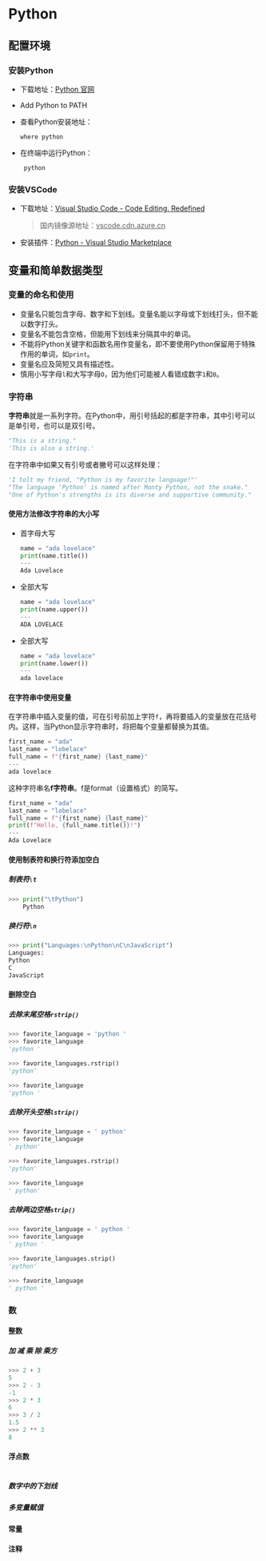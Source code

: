 # Python

## 配置环境

### 安装Python

+ 下载地址：[Python 官网](https://www.python.org/)

+ Add Python to PATH

+ 查看Python安装地址：

  ```
  where python
  ```

+ 在终端中运行Python：

   ```shell
    python
  ```

### 安装VSCode

+ 下载地址：[Visual Studio Code - Code Editing. Redefined](https://code.visualstudio.com/)

  > 国内镜像源地址：<u>vscode.cdn.azure.cn</u>

+ 安装插件：[Python - Visual Studio Marketplace](https://marketplace.visualstudio.com/items?itemName=ms-python.python)

## 变量和简单数据类型

### 变量的命名和使用

+ 变量名只能包含字母、数字和下划线。变量名能以字母或下划线打头，但不能以数字打头。
+ 变量名不能包含空格，但能用下划线来分隔其中的单词。
+ 不能将Python关键字和函数名用作变量名，即不要使用Python保留用于特殊作用的单词，如`print`。
+ 变量名应及简短又具有描述性。
+ 慎用小写字母`l`和大写字母`O`，因为他们可能被人看错成数字`1`和`0`。

### 字符串

**字符串**就是一系列字符。在Python中，用引号括起的都是字符串，其中引号可以是单引号，也可以是双引号。

```python
"This is a string."
'This is also a string.'
```

在字符串中如果又有引号或者撇号可以这样处理：

```python
'I tolt my friend, "Python is my favorite language!"'
"The language 'Python' is named after Monty Python, not the snake."
"One of Python's strengths is its diverse and supportive community."
```

#### 使用方法修改字符串的大小写

+ 首字母大写

  ```python
  name = "ada lovelace"
  print(name.title())
  ---
  Ada Lovelace
  ```

+ 全部大写

  ```python
  name = "ada lovelace"
  print(name.upper())
  ---
  ADA LOVELACE
  ```

+ 全部大写

  ```py
  name = "ada lovelace"
  print(name.lower())
  ---
  ada lovelace
  ```

#### 在字符串中使用变量

在字符串中插入变量的值，可在引号前加上字符`f`，再将要插入的变量放在花括号内。这样，当Python显示字符串时，将把每个变量都替换为其值。

```py
first_name = "ada"
last_name = "lobelace"
full_name = f"{first_name} {last_name}"
---
ada lovelace
```

这种字符串名**f字符串**。f是format（设置格式）的简写。

```py
first_name = "ada"
last_name = "lobelace"
full_name = f"{first_name} {last_name}"
print(f"Hello, {full_name.title()}!")
---
Ada Lovelace
```

#### 使用制表符和换行符添加空白

##### 制表符`\t`

```py
>>> print("\tPython")
	Python
```

##### 换行符`\n`

```py
>>> print("Languages:\nPython\nC\nJavaScript")
Languages:
Python
C
JavaScript
```

#### 删除空白

##### 去除末尾空格`rstrip()`

```py
>>> favorite_language = 'python '
>>> favorite_language
'python '

>>> favorite_languages.rstrip()
'python'

>>> favorite_language
'python '
```

##### **去除开头空格`lstrip()`**

```py
>>> favorite_language = ' python'
>>> favorite_language
' python'

>>> favorite_languages.rstrip()
'python'

>>> favorite_language
' python'
```

##### **去除两边空格`strip()`**

```py
>>> favorite_language = ' python '
>>> favorite_language
' python '

>>> favorite_languages.strip()
'python'

>>> favorite_language
' python '
```

### 数

#### 整数

##### 加 减 乘 除 乘方

```py
>>> 2 + 3
5
>>> 2 - 3
-1
>>> 2 * 3
6
>>> 3 / 2
1.5
>>> 2 ** 3
8
```

#### 浮点数

```

```

##### 数字中的下划线

##### 多变量赋值

#### 常量

#### 注释

